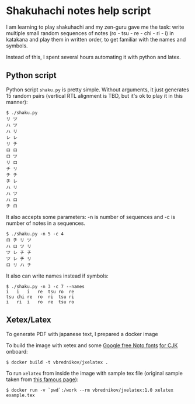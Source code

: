Shakuhachi notes help script
============================

I am learning to play shakuhachi and my zen-guru gave me the task: write multiple
small random sequences of notes (ro - tsu - re - chi - ri - i) in katakana and play
them in written order, to get familiar with the names and symbols.

Instead of this, I spent several hours automating it with python and latex.

## Python script

Python script `shaku.py` is pretty simple. Without arguments, it just generates 15 random
pairs (vertical RTL alignment is TBD, but it's ok to play it in this manner):

```
$ ./shaku.py
リ ツ
ハ ツ
ハ リ
レ レ
リ チ
ロ ロ
ロ ツ
リ ロ
チ リ
チ チ
チ レ
ハ リ
ハ ツ
ハ ロ
チ ロ
```

It also accepts some parameters: -n is number of sequences and -c is number of
notes in a sequences.
```
$ ./shaku.py -n 5 -c 4
ロ チ リ ツ
ハ ロ ツ リ
ツ レ チ チ
ツ レ チ リ
ロ リ ハ チ
```

It also  can write names instead if symbols:
```
$ ./shaku.py -n 3 -c 7 --names
i   i   i   re  tsu ro  re
tsu chi re  ro  ri  tsu ri
i   ri  i   ro  re  tsu ro
```

## Xetex/Latex

To generate PDF with japanese text, I prepared a docker image

To build the image with xetex and some [Google free Noto fonts](https://www.google.com/get/noto/) [for CJK](https://github.com/googlei18n/noto-cjk) onboard:

```
$ docker build -t vbrednikov/jxelatex .
```

To run `xelatex` from inside the image with sample tex file (original sample taken from [this famous page](https://nablux.net/tgp/weblog/2013/03/22/how-typeset-japanese-using-xelatex/)):

```
$ docker run -v `pwd`:/work --rm vbrednikov/jxelatex:1.0 xelatex example.tex
```
